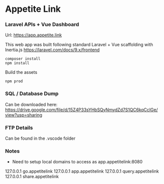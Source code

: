 # Appetite Link

### Laravel APIs + Vue Dashboard
Url: https://app.appetite.link

This web app was built following standard Laravel + Vue scaffolding with Inertia.js
https://laravel.com/docs/9.x/frontend

```
composer install
npm install
```

Build the assets

```
npm prod
```

### SQL / Database Dump
Can be downloaded here:
https://drive.google.com/file/d/15Z4P33sYHbSQyNmydZd7S1QC6kqCcIGe/view?usp=sharing

### FTP Details
Can be found in the .vscode folder

### Notes

- Need to setup local domains to access as app.appetitelink:8080

127.0.0.1    go.appetitelink
127.0.0.1    app.appetitelink
127.0.0.1    query.appetitelink
127.0.0.1    share.appetitelink